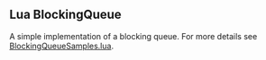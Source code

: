 ## Lua BlockingQueue

A simple implementation of a blocking queue.
For more details see [BlockingQueueSamples.lua](https://github.com/yedawei007/Lua-BlockingQueue/blob/master/BlockingQueueSamples.lua).
